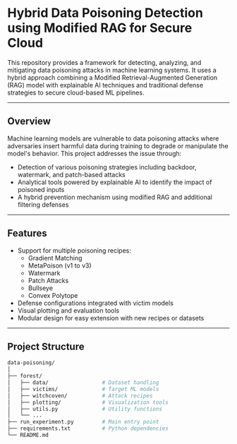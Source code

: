 # Hybrid Data Poisoning Detection using Modified RAG for Secure Cloud

This repository provides a framework for detecting, analyzing, and mitigating data poisoning attacks in machine learning systems. It uses a hybrid approach combining a Modified Retrieval-Augmented Generation (RAG) model with explainable AI techniques and traditional defense strategies to secure cloud-based ML pipelines.

---

## Overview

Machine learning models are vulnerable to data poisoning attacks where adversaries insert harmful data during training to degrade or manipulate the model's behavior. This project addresses the issue through:

- Detection of various poisoning strategies including backdoor, watermark, and patch-based attacks
- Analytical tools powered by explainable AI to identify the impact of poisoned inputs
- A hybrid prevention mechanism using modified RAG and additional filtering defenses

---

## Features

- Support for multiple poisoning recipes:
  - Gradient Matching
  - MetaPoison (v1 to v3)
  - Watermark
  - Patch Attacks
  - Bullseye
  - Convex Polytope
- Defense configurations integrated with victim models
- Visual plotting and evaluation tools
- Modular design for easy extension with new recipes or datasets

---

## Project Structure

```bash
data-poisoning/
│
├── forest/
│   ├── data/                 # Dataset handling
│   ├── victims/              # Target ML models
│   ├── witchcoven/           # Attack recipes
│   ├── plotting/             # Visualization tools
│   ├── utils.py              # Utility functions
│   └── ...
├── run_experiment.py         # Main entry point
├── requirements.txt          # Python dependencies
└── README.md
